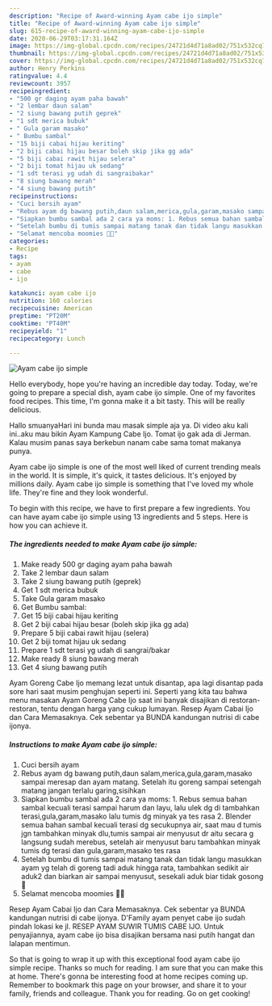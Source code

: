 ```yaml
---
description: "Recipe of Award-winning Ayam cabe ijo simple"
title: "Recipe of Award-winning Ayam cabe ijo simple"
slug: 615-recipe-of-award-winning-ayam-cabe-ijo-simple
date: 2020-06-29T03:17:31.164Z
image: https://img-global.cpcdn.com/recipes/24721d4d71a8ad02/751x532cq70/ayam-cabe-ijo-simple-foto-resep-utama.jpg
thumbnail: https://img-global.cpcdn.com/recipes/24721d4d71a8ad02/751x532cq70/ayam-cabe-ijo-simple-foto-resep-utama.jpg
cover: https://img-global.cpcdn.com/recipes/24721d4d71a8ad02/751x532cq70/ayam-cabe-ijo-simple-foto-resep-utama.jpg
author: Henry Perkins
ratingvalue: 4.4
reviewcount: 3957
recipeingredient:
- "500 gr daging ayam paha bawah"
- "2 lembar daun salam"
- "2 siung bawang putih geprek"
- "1 sdt merica bubuk"
- " Gula garam masako"
- " Bumbu sambal"
- "15 biji cabai hijau keriting"
- "2 biji cabai hijau besar boleh skip jika gg ada"
- "5 biji cabai rawit hijau selera"
- "2 biji tomat hijau uk sedang"
- "1 sdt terasi yg udah di sangraibakar"
- "8 siung bawang merah"
- "4 siung bawang putih"
recipeinstructions:
- "Cuci bersih ayam"
- "Rebus ayam dg bawang putih,daun salam,merica,gula,garam,masako sampai meresap dan ayam matang. Setelah itu goreng sampai setengah matang jangan terlalu garing,sisihkan"
- "Siapkan bumbu sambal ada 2 cara ya moms: 1. Rebus semua bahan sambal kecuali terasi sampai harum dan layu, lalu ulek dg di tambahkan terasi,gula,garam,masako lalu tumis dg minyak ya tes rasa 2. Blender semua bahan sambal kecuali terasi dg secukupnya air, saat mau d tumis jgn tambahkan minyak dlu,tumis sampai air menyusut dr aitu secara g langsung sudah merebus, setelah air menyusut baru tambahkan minyak tumis dg terasi dan gula,garam,masako tes rasa"
- "Setelah bumbu di tumis sampai matang tanak dan tidak langu masukkan ayam yg telah di goreng tadi aduk hingga rata, tambahkan sedikit air aduk2 dan biarkan air sampai menyusut, sesekali aduk biar tidak gosong 🥰"
- "Selamat mencoba moomies 🥰😘"
categories:
- Recipe
tags:
- ayam
- cabe
- ijo

katakunci: ayam cabe ijo 
nutrition: 160 calories
recipecuisine: American
preptime: "PT20M"
cooktime: "PT40M"
recipeyield: "1"
recipecategory: Lunch

---
```



![Ayam cabe ijo simple](https://img-global.cpcdn.com/recipes/24721d4d71a8ad02/751x532cq70/ayam-cabe-ijo-simple-foto-resep-utama.jpg)

Hello everybody, hope you're having an incredible day today. Today, we're going to prepare a special dish, ayam cabe ijo simple. One of my favorites food recipes. This time, I'm gonna make it a bit tasty. This will be really delicious.

Hallo smuanyaHari ini bunda mau masak simple aja ya. Di video aku kali ini..aku mau bikin Ayam Kampung Cabe Ijo. Tomat ijo gak ada di Jerman. Kalau musim panas saya berkebun nanam cabe sama tomat makanya punya.

Ayam cabe ijo simple is one of the most well liked of current trending meals in the world. It is simple, it's quick, it tastes delicious. It's enjoyed by millions daily. Ayam cabe ijo simple is something that I've loved my whole life. They're fine and they look wonderful.


To begin with this recipe, we have to first prepare a few ingredients. You can have ayam cabe ijo simple using 13 ingredients and 5 steps. Here is how you can achieve it.

<!--inarticleads1-->

##### The ingredients needed to make Ayam cabe ijo simple:

1. Make ready 500 gr daging ayam paha bawah
1. Take 2 lembar daun salam
1. Take 2 siung bawang putih (geprek)
1. Get 1 sdt merica bubuk
1. Take  Gula garam masako
1. Get  Bumbu sambal:
1. Get 15 biji cabai hijau keriting
1. Get 2 biji cabai hijau besar (boleh skip jika gg ada)
1. Prepare 5 biji cabai rawit hijau (selera)
1. Get 2 biji tomat hijau uk sedang
1. Prepare 1 sdt terasi yg udah di sangrai/bakar
1. Make ready 8 siung bawang merah
1. Get 4 siung bawang putih


Ayam Goreng Cabe Ijo memang lezat untuk disantap, apa lagi disantap pada sore hari saat musim penghujan seperti ini. Seperti yang kita tau bahwa menu masakan Ayam Goreng Cabe Ijo saat ini banyak disajikan di restoran-restoran, tentu dengan harga yang cukup lumayan. Resep Ayam Cabai Ijo dan Cara Memasaknya. Cek sebentar ya BUNDA kandungan nutrisi di cabe ijonya. 

<!--inarticleads2-->

##### Instructions to make Ayam cabe ijo simple:

1. Cuci bersih ayam
1. Rebus ayam dg bawang putih,daun salam,merica,gula,garam,masako sampai meresap dan ayam matang. Setelah itu goreng sampai setengah matang jangan terlalu garing,sisihkan
1. Siapkan bumbu sambal ada 2 cara ya moms: 1. Rebus semua bahan sambal kecuali terasi sampai harum dan layu, lalu ulek dg di tambahkan terasi,gula,garam,masako lalu tumis dg minyak ya tes rasa 2. Blender semua bahan sambal kecuali terasi dg secukupnya air, saat mau d tumis jgn tambahkan minyak dlu,tumis sampai air menyusut dr aitu secara g langsung sudah merebus, setelah air menyusut baru tambahkan minyak tumis dg terasi dan gula,garam,masako tes rasa
1. Setelah bumbu di tumis sampai matang tanak dan tidak langu masukkan ayam yg telah di goreng tadi aduk hingga rata, tambahkan sedikit air aduk2 dan biarkan air sampai menyusut, sesekali aduk biar tidak gosong 🥰
1. Selamat mencoba moomies 🥰😘


Resep Ayam Cabai Ijo dan Cara Memasaknya. Cek sebentar ya BUNDA kandungan nutrisi di cabe ijonya. D&#39;Family ayam penyet cabe ijo sudah pindah lokasi ke jl. RESEP AYAM SUWIR TUMIS CABE IJO. Untuk penyajiannya, ayam cabe ijo bisa disajikan bersama nasi putih hangat dan lalapan mentimun. 

So that is going to wrap it up with this exceptional food ayam cabe ijo simple recipe. Thanks so much for reading. I am sure that you can make this at home. There's gonna be interesting food at home recipes coming up. Remember to bookmark this page on your browser, and share it to your family, friends and colleague. Thank you for reading. Go on get cooking!
